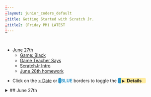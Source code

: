 ```yaml
---
layout: junior_coders_default
title: Getting Started with Scratch Jr.
title2: (Friday PM) LATEST
---
```


<style> 
    a:empty:before {
        content: "☞";
        font-size: .93em;
        vertical-align: super;
        color: red;
        font-weight: bold;
    }

    a:empty:after {
        content: "";
    }

    a[title]:hover:after {
        content: attr(title);
        position: absolute;
        background: beige;
        border: 2px solid maroon;
        border-radius: 10px;
        padding: 10px;
        color: navy;
        display: block;  
        max-width:50%;
        z-index: 100; 
    } 
</style> 
 <!-- 
- [ ] Proceed to [Archives](./a_mon0500pm-Archives.html) 》 
- [ ] {: style="float: right;"}
- [ ] --> <br clear="both">

<div id="toc">

* [June 27th](#june-27th)
  * [Game: Black](#game-black)
  * [Game Teacher Says](#game-teacher-says)
  * [ScratchJr Intro](#scratchjr-intro)
  * [June 28th homework](#june-28th-homework)

</div>

* Click on the [> Date]() or <span style="color: #3399cc;  border-left: 9px solid #3399cc!important;border-radius: 4px 4px; font-weight: bold">BLUE</span> borders to toggle the <span style="background-color:#ffeca0; border-left: 10px solid #3399cc !important;border-radius: 4px 4px;"><b>  &nbsp;<span style="font-size: 70%">▶︎</span>&nbsp;&nbsp;Details&nbsp;&nbsp;&nbsp;&nbsp;</b></span>
  
<details>
<summary>## June 27th
</summary>

## June 27th

### Game: Black

We played the game called [Black](../lessons/gameBlack.html). The game teachers kids several concepts related to coding, including making choices, thinking about future steps, and logical reasoning. 


### Game Teacher Says 

We played the [Teacher Says](../lessons/TeacherSays.md) game. This game helps us learn each other's name, as well as teaching about sequencing event and following instructions.


### ScratchJr Intro

I did a simple introduction to the ScratchJr. interface. We covered:

* The home button 
* The green flag/start block 
* The settings
* The blue motion buttons
* The purple size buttons
* The say nd record buttons
 
We also talked about the image interface:

* Changing the color of elements 
* Undoing actions 

Kids then spent some time experimenting with these. Kids shared their "discoveries".

We will review all these again next class.

![scratchjrinterface](./jc_a_001_scratchjrinterface.jpg)



### June 28th homework
The homework is for kids to teach parents how to play [Black](../lessons/gameBlack.html). 


Also kids should play with ScratchJr and try to discover new things about how it works.

</details>